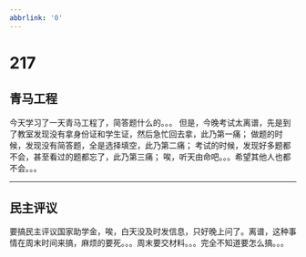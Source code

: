```yaml
---
abbrlink: '0'
---
```

# 217

## 青马工程

今天学习了一天青马工程了，简答题什么的。。。
但是，今晚考试太离谱，先是到了教室发现没有拿身份证和学生证，然后急忙回去拿，此乃第一痛；
做题的时候，发现没有简答题，全是选择填空，此乃第二痛；
考试的时候，发现好多题都不会，甚至看过的题都忘了，此乃第三痛；
唉，听天由命吧。。。希望其他人也都不会。。。
***

## 民主评议

要搞民主评议国家助学金，唉，白天没及时发信息，只好晚上问了。离谱，这种事情在周末时间来搞，麻烦的要死。。。周末要交材料。。。完全不知道要怎么搞。。。
